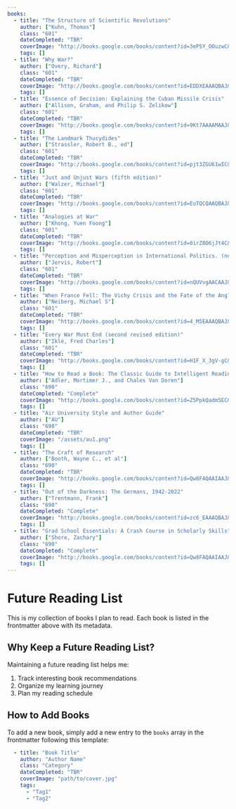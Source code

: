 ```yaml
---
books:
  - title: "The Structure of Scientific Revolutions"
    author: ["Kuhn, Thomas"]
    class: "601"
    dateCompleted: "TBR"
    coverImage: "http://books.google.com/books/content?id=3eP5Y_OOuzwC&printsec=frontcover&img=1&zoom=1&edge=curl&source=gbs_api"
    tags: []
  - title: "Why War?"
    author: ["Overy, Richard"]
    class: "601"
    dateCompleted: "TBR"
    coverImage: "http://books.google.com/books/content?id=EDDXEAAAQBAJ&printsec=frontcover&img=1&zoom=1&edge=curl&source=gbs_api"
    tags: []
  - title: "Essence of Decision: Explaining the Cuban Missile Crisis"
    author: ["Allison, Graham, and Philip S. Zelikow"]
    class: "601"
    dateCompleted: "TBR"
    coverImage: "http://books.google.com/books/content?id=9Kt7AAAAMAAJ&printsec=frontcover&img=1&zoom=1&source=gbs_api"
    tags: []
  - title: "The Landmark Thucydides"
    author: ["Strassler, Robert B., ed"]
    class: "601"
    dateCompleted: "TBR"
    coverImage: "http://books.google.com/books/content?id=pjt3ZGU61wIC&printsec=frontcover&img=1&zoom=1&edge=curl&source=gbs_api"
    tags: []
  - title: "Just and Unjust Wars (fifth edition)"
    author: ["Walzer, Michael"]
    class: "601"
    dateCompleted: "TBR"
    coverImage: "http://books.google.com/books/content?id=EuTQCQAAQBAJ&printsec=frontcover&img=1&zoom=1&edge=curl&source=gbs_api"
    tags: []
  - title: "Analogies at War"
    author: ["Khong, Yuen Foong"]
    class: "601"
    dateCompleted: "TBR"
    coverImage: "http://books.google.com/books/content?id=0irZ8O6jJt4C&printsec=frontcover&img=1&zoom=1&edge=curl&source=gbs_api"
    tags: []
  - title: "Perception and Misperception in International Politics. (new edition)"
    author: ["Jervis, Robert"]
    class: "601"
    dateCompleted: "TBR"
    coverImage: "http://books.google.com/books/content?id=nQUVvgAACAAJ&printsec=frontcover&img=1&zoom=1&source=gbs_api"
    tags: []
  - title: "When France Fell: The Vichy Crisis and the Fate of the Anglo-American Alliance."
    author: ["Neiberg, Michael S"]
    class: "601"
    dateCompleted: "TBR"
    coverImage: "http://books.google.com/books/content?id=4_M5EAAAQBAJ&printsec=frontcover&img=1&zoom=1&edge=curl&source=gbs_api"
    tags: []
  - title: "Every War Must End (second revised edition)"
    author: ["Iklé, Fred Charles"]
    class: "601"
    dateCompleted: "TBR"
    coverImage: "http://books.google.com/books/content?id=H1F_X_3gV-gC&printsec=frontcover&img=1&zoom=1&edge=curl&source=gbs_api"
    tags: []
  - title: "How to Read a Book: The Classic Guide to Intelligent Reading"
    author: ["Adler, Mortimer J., and Chales Van Doren"]
    class: "690"
    dateCompleted: "Complete"
    coverImage: "http://books.google.com/books/content?id=Z5PpkQadm5EC&printsec=frontcover&img=1&zoom=1&edge=curl&source=gbs_api"
    tags: []
  - title: "Air University Style and Author Guide"
    author: ["AU"]
    class: "690"
    dateCompleted: "TBR"
    coverImage: "/assets/au1.png"
    tags: []
  - title: "The Craft of Research"
    author: ["Booth, Wayne C., et al"]
    class: "690"
    dateCompleted: "TBR"
    coverImage: "http://books.google.com/books/content?id=Qw8FAQAAIAAJ&printsec=frontcover&img=1&zoom=1&source=gbs_api"
    tags: []
  - title: "Out of the Darkness: The Germans, 1942-2022"
    author: ["Trentmann, Frank"]
    class: "690"
    dateCompleted: "Complete"
    coverImage: "http://books.google.com/books/content?id=zc6_EAAAQBAJ&printsec=frontcover&img=1&zoom=1&edge=curl&source=gbs_api"
    tags: []
  - title: "Grad School Essentials: A Crash Course in Scholarly Skills"
    author: ["Shore, Zachary"]
    class: "690"
    dateCompleted: "Complete"
    coverImage: "http://books.google.com/books/content?id=Qw8FAQAAIAAJ&printsec=frontcover&img=1&zoom=1&source=gbs_api"
    tags: []
---
```


# Future Reading List

This is my collection of books I plan to read. Each book is listed in the frontmatter above with its metadata.

## Why Keep a Future Reading List?

Maintaining a future reading list helps me:
1. Track interesting book recommendations
2. Organize my learning journey
3. Plan my reading schedule

## How to Add Books

To add a new book, simply add a new entry to the `books` array in the frontmatter following this template:

```yaml
  - title: "Book Title"
    author: "Author Name"
    class: "Category"
    dateCompleted: "TBR"
    coverImage: "path/to/cover.jpg"
    tags:
      - "Tag1"
      - "Tag2"
```